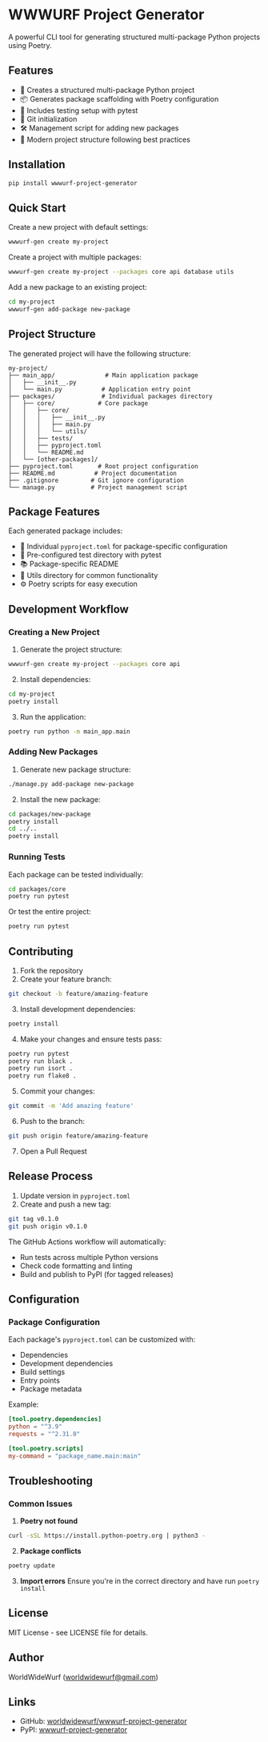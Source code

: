 # WWWURF Project Generator

A powerful CLI tool for generating structured multi-package Python projects using Poetry.

## Features

- 🎯 Creates a structured multi-package Python project
- 📦 Generates package scaffolding with Poetry configuration
- 🧪 Includes testing setup with pytest
- 🔄 Git initialization
- 🛠️ Management script for adding new packages
- 🎨 Modern project structure following best practices

## Installation

```bash
pip install wwwurf-project-generator
```

## Quick Start

Create a new project with default settings:
```bash
wwwurf-gen create my-project
```

Create a project with multiple packages:
```bash
wwwurf-gen create my-project --packages core api database utils
```

Add a new package to an existing project:
```bash
cd my-project
wwwurf-gen add-package new-package
```

## Project Structure

The generated project will have the following structure:

```
my-project/
├── main_app/              # Main application package
│   ├── __init__.py
│   └── main.py           # Application entry point
├── packages/             # Individual packages directory
│   ├── core/            # Core package
│   │   ├── core/
│   │   │   ├── __init__.py
│   │   │   ├── main.py
│   │   │   └── utils/
│   │   ├── tests/
│   │   ├── pyproject.toml
│   │   └── README.md
│   └── [other-packages]/
├── pyproject.toml       # Root project configuration
├── README.md           # Project documentation
├── .gitignore         # Git ignore configuration
└── manage.py          # Project management script
```

## Package Features

Each generated package includes:

- 📝 Individual `pyproject.toml` for package-specific configuration
- 🧪 Pre-configured test directory with pytest
- 📚 Package-specific README
- 🔧 Utils directory for common functionality
- ⚙️ Poetry scripts for easy execution

## Development Workflow

### Creating a New Project

1. Generate the project structure:
```bash
wwwurf-gen create my-project --packages core api
```

2. Install dependencies:
```bash
cd my-project
poetry install
```

3. Run the application:
```bash
poetry run python -m main_app.main
```

### Adding New Packages

1. Generate new package structure:
```bash
./manage.py add-package new-package
```

2. Install the new package:
```bash
cd packages/new-package
poetry install
cd ../..
poetry install
```

### Running Tests

Each package can be tested individually:
```bash
cd packages/core
poetry run pytest
```

Or test the entire project:
```bash
poetry run pytest
```

## Contributing

1. Fork the repository
2. Create your feature branch:
```bash
git checkout -b feature/amazing-feature
```

3. Install development dependencies:
```bash
poetry install
```

4. Make your changes and ensure tests pass:
```bash
poetry run pytest
poetry run black .
poetry run isort .
poetry run flake8 .
```

5. Commit your changes:
```bash
git commit -m 'Add amazing feature'
```

6. Push to the branch:
```bash
git push origin feature/amazing-feature
```

7. Open a Pull Request

## Release Process

1. Update version in `pyproject.toml`
2. Create and push a new tag:
```bash
git tag v0.1.0
git push origin v0.1.0
```

The GitHub Actions workflow will automatically:
- Run tests across multiple Python versions
- Check code formatting and linting
- Build and publish to PyPI (for tagged releases)

## Configuration

### Package Configuration

Each package's `pyproject.toml` can be customized with:
- Dependencies
- Development dependencies
- Build settings
- Entry points
- Package metadata

Example:
```toml
[tool.poetry.dependencies]
python = "^3.9"
requests = "^2.31.0"

[tool.poetry.scripts]
my-command = "package_name.main:main"
```

## Troubleshooting

### Common Issues

1. **Poetry not found**
```bash
curl -sSL https://install.python-poetry.org | python3 -
```

2. **Package conflicts**
```bash
poetry update
```

3. **Import errors**
Ensure you're in the correct directory and have run `poetry install`

## License

MIT License - see LICENSE file for details.

## Author

WorldWideWurf (worldwidewurf@gmail.com)

## Links

- GitHub: [worldwidewurf/wwwurf-project-generator](https://github.com/worldwidewurf-io/wwwurf-project-generator)
- PyPI: [wwwurf-project-generator](https://pypi.org/project/wwwurf-project-generator/)
